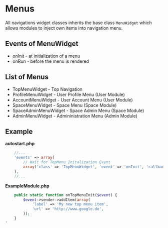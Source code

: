 Menus
=====

All navigations widget classes inherits the base class ``MenuWidget`` which allows modules
to inject own items into navigation menu.

## Events of MenuWidget

* onInit    - at initialization of a menu
* onRun     - before the menu is rendered

## List of Menus

* TopMenuWidget - Top Navigation
* ProfileMenuWidget - User Profile Menu (User Module)
* AccountMenuWidget - User Account Menu (User Module)
* SpaceMenuWidget - Space Menu (Space Module)
* SpaceAdminMenuWidget - Space Admin Menu (Space Module)
* AdminMenuWidget - Admininistration Menu (Admin Module)

## Example

__autostart.php__

```php
    //...
    'events' => array(
        // Wait for TopMenu Initalization Event
        array('class' => 'TopMenuWidget', 'event' => 'onInit', 'callback' => array('ExampleModule', 'onTopMenuInit')),
    ),
    //...
```

__ExampleModule.php__

```php
    public static function onTopMenuInit($event) {
        $event->sender->addItem(array(
            'label' => 'My new top menu item',
            'url' => 'http://www.google.de',
        ));
    }
'